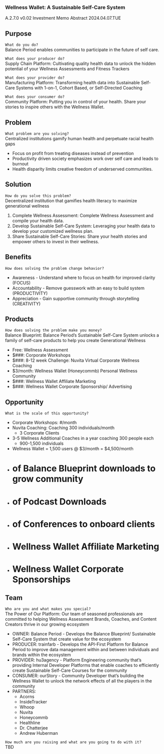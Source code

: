 ### Wellness Wallet: A Sustainable Self-Care System  
A.2.7.0 v0.02 Investment Memo Abstract
2024.04.07.TUE

## Purpose
`What do you do?`  
Balance Period enables communities to participate in the future of self care.

`What does your producer do?`  
Supply Chain Platform: Cultivating quality health data to unlock the hidden potential of your Wellness Assessments and Fitness Trackers

`What does your provider do?`  
Manufacturing Platform: Transforming health data into Sustainable Self-Care Systems with 1-on-1, Cohort Based, or Self-Directed Coaching

`What does your consumer do?`  
Community Platform: Putting you in control of your health. Share your stories to inspire others with the Wellness Wallet.

## Problem
`What problem are you solving?`  
Centralized institutions gamify human health and perpetuate racial health gaps
- Focus on profit from treating diseases instead of prevention
- Productivity driven society emphasizes work over self care and leads to burnout
- Health disparity limits creative freedom of underserved communities.

## Solution
`How do you solve this problem?`  
Decentralized institution that gamifies health literacy to maximize generational wellness
1. Complete Wellness Assessment: Complete Wellness Assessment and compile your health data.
2. Develop Sustainable Self-Care System: Leveraging your health data to develop your customized wellness plan.
3. Share Sustainable Self-Care Stories: Share your health stories and empower others to invest in their wellness.

## Benefits
`How does solving the problem change behavior?`  
- Awareness - Understand where to focus on health for improved clarity (FOCUS)
- Accountability - Remove guesswork with an easy to build system (PRODUCTIVITY)
- Appreciation - Gain supportive community through storytelling (CREATIVITY)

## Products
`How does solving the problem make you money?`  
Balance Blueprint: Balance Period’s Sustainable Self-Care System unlocks a family of self-care products to help you create Generational Wellness
- Free: Wellness Assessment
- $###: Corporate Workshops
- $###: 8-12 week Challenge: Nuvita Virtual Corporate Wellness Coaching
- $3/month: Wellness Wallet (Honeycommb) Personal Wellness Community
- $###: Wellness Wallet Affiliate Marketing
- $###: Wellness Wallet Corporate Sponsorship/ Advertising

## Opportunity
`What is the scale of this opportunity?`  
- Corporate Workshops: #/month
- Nuvita Coaching: Coaching 300 individuals/month
  - 3 Corporate Clients 
- 3-5 Wellness Additional Coaches in a year coaching 300 people each
  - 900-1,500 individuals
- Wellness Wallet = 1,500 users @ $3/month = $4,500/month
- # of Balance Blueprint downloads to grow community
- # of Podcast Downloads
- # of Conferences to onboard clients
- # Wellness Wallet Affiliate Marketing
- # Wellness Wallet Corporate Sponsorships

## Team
`Who are you and what makes you special?`  
The Power of Our Platform: Our team of seasoned professionals are committed to helping Wellness Assessment Brands, Coaches, and Content Creators thrive in our growing ecosystem
- OWNER: Balance Period - Develops the Balance Blueprint/ Sustainable Self-Care System that create value for the ecosystem
- PRODUCER: trainfarb - Develops the API-First Platform for Balance Period to improve data management within and between individuals and brands within the ecosystem
- PROVIDER: hu3agency - Platform Engineering community that’s providing Internal Developer Platforms that enable coaches to efficiently create Sustainable Self-Care Courses for the community
- CONSUMER: ourStory - Community Developer that’s building the Wellness Wallet to unlock the network effects of all the players in the community
- PARTNERS:
  - Acorns
  - InsideTracker
  - Whoop
  - Nuvita
  - Honeycommb
  - Healthline
  - Dr. Chatterjee
  - Andrew Huberman

`How much are you raising and what are you going to do with it?`  
TBD
